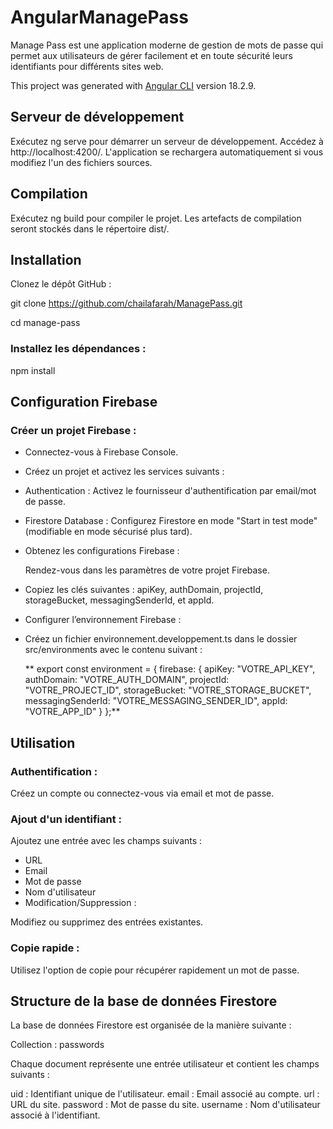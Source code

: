 # AngularManagePass

Manage Pass est une application moderne de gestion de mots de passe qui permet aux utilisateurs de gérer facilement et en toute sécurité leurs identifiants pour différents sites web.

This project was generated with [Angular CLI](https://github.com/angular/angular-cli) version 18.2.9.

## Serveur de développement

Exécutez ng serve pour démarrer un serveur de développement. Accédez à http://localhost:4200/. L'application se rechargera automatiquement si vous modifiez l'un des fichiers sources.

## Compilation

Exécutez ng build pour compiler le projet. Les artefacts de compilation seront stockés dans le répertoire dist/.

## Installation

Clonez le dépôt GitHub :

git clone https://github.com/chailafarah/ManagePass.git

cd manage-pass

### Installez les dépendances :

npm install


## Configuration Firebase

### Créer un projet Firebase :

- Connectez-vous à Firebase Console.
- Créez un projet et activez les services suivants :
- Authentication : Activez le fournisseur d'authentification par email/mot de passe.
- Firestore Database : Configurez Firestore en mode "Start in test mode" (modifiable en mode sécurisé plus tard).
- Obtenez les configurations Firebase :

  Rendez-vous dans les paramètres de votre projet Firebase.
- Copiez les clés suivantes : apiKey, authDomain, projectId, storageBucket, messagingSenderId, et appId.
- Configurer l’environnement Firebase :
- Créez un fichier environnement.developpement.ts dans le dossier src/environments avec le contenu suivant :

  **
export const environment = {
    firebase: {
        apiKey: "VOTRE_API_KEY",
        authDomain: "VOTRE_AUTH_DOMAIN",
        projectId: "VOTRE_PROJECT_ID",
        storageBucket: "VOTRE_STORAGE_BUCKET",
        messagingSenderId: "VOTRE_MESSAGING_SENDER_ID",
        appId: "VOTRE_APP_ID"
    }
};**


## Utilisation

### Authentification :

Créez un compte ou connectez-vous via email et mot de passe.

### Ajout d'un identifiant :

Ajoutez une entrée avec les champs suivants :

* URL
* Email
* Mot de passe
* Nom d'utilisateur
* Modification/Suppression :

Modifiez ou supprimez des entrées existantes.

### Copie rapide :

Utilisez l'option de copie pour récupérer rapidement un mot de passe.

## Structure de la base de données Firestore

La base de données Firestore est organisée de la manière suivante :

Collection : passwords

Chaque document représente une entrée utilisateur et contient les champs suivants :

uid : Identifiant unique de l'utilisateur.
email : Email associé au compte.
url : URL du site.
password : Mot de passe du site.
username : Nom d'utilisateur associé à l'identifiant.

